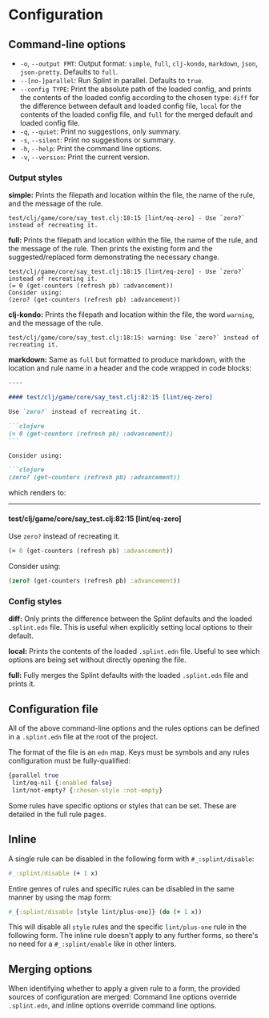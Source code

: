 # Configuration

## Command-line options

* `-o`, `--output FMT`: Output format: `simple`, `full`, `clj-kondo`, `markdown`, `json`, `json-pretty`. Defaults to `full`.
* `--[no-]parallel`: Run Splint in parallel. Defaults to `true`.
* `--config TYPE`: Print the absolute path of the loaded config, and prints the contents of the loaded config according to the chosen type: `diff` for the difference between default and loaded config file, `local` for the contents of the loaded config file, and `full` for the merged default and loaded config file.
* `-q`, `--quiet`: Print no suggestions, only summary.
* `-s`, `--silent`: Print no suggestions or summary.
* `-h`, `--help`: Print the command line options.
* `-v`, `--version`: Print the current version.

### Output styles

**simple:**
Prints the filepath and location within the file, the name of the rule, and the message of the rule.

```text
test/clj/game/core/say_test.clj:18:15 [lint/eq-zero] - Use `zero?` instead of recreating it.
```

**full:**
Prints the filepath and location within the file, the name of the rule, and the message of the rule. Then prints the existing form and the suggested/replaced form demonstrating the necessary change.

```text
test/clj/game/core/say_test.clj:18:15 [lint/eq-zero] - Use `zero?` instead of recreating it.
(= 0 (get-counters (refresh pb) :advancement))
Consider using:
(zero? (get-counters (refresh pb) :advancement))
```

**clj-kondo:**
Prints the filepath and location within the file, the word `warning`, and the message of the rule.

```text
test/clj/game/core/say_test.clj:18:15: warning: Use `zero?` instead of recreating it.
```

**markdown:**
Same as `full` but formatted to produce markdown, with the location and rule name in a header and the code wrapped in code blocks:

`````markdown
----

#### test/clj/game/core/say_test.clj:82:15 [lint/eq-zero]

Use `zero?` instead of recreating it.

```clojure
(= 0 (get-counters (refresh pb) :advancement))
```

Consider using:

```clojure
(zero? (get-counters (refresh pb) :advancement))
`````

which renders to:

----

#### test/clj/game/core/say_test.clj:82:15 [lint/eq-zero]

Use `zero?` instead of recreating it.

```clojure
(= 0 (get-counters (refresh pb) :advancement))
```

Consider using:

```clojure
(zero? (get-counters (refresh pb) :advancement))
```

### Config styles

**diff:**
Only prints the difference between the Splint defaults and the loaded `.splint.edn` file. This is useful when explicitly setting local options to their default.

**local:**
Prints the contents of the loaded `.splint.edn` file. Useful to see which options are being set without directly opening the file.

**full:**
Fully merges the Splint defaults with the loaded `.splint.edn` file and prints it.

## Configuration file

All of the above command-line options and the rules options can be defined in a `.splint.edn` file at the root of the project.

The format of the file is an `edn` map. Keys must be symbols and any rules configuration must be fully-qualified:

```clojure
{parallel true
 lint/eq-nil {:enabled false}
 lint/not-empty? {:chosen-style :not-empty}
```

Some rules have specific options or styles that can be set. These are detailed in the full rule pages.

## Inline

A single rule can be disabled in the following form with `#_:splint/disable`:

```clojure
#_:splint/disable (+ 1 x)
```

Entire genres of rules and specific rules can be disabled in the same manner by using the map form:

```clojure
#_{:splint/disable [style lint/plus-one]} (do (+ 1 x))
````

This will disable all `style` rules and the specific `lint/plus-one` rule in the following form. The inline rule doesn't apply to any further forms, so there's no need for a `#_:splint/enable` like in other linters.

## Merging options

When identifying whether to apply a given rule to a form, the provided sources of configuration are merged: Command line options override `.splint.edn`, and inline options override command line options.
